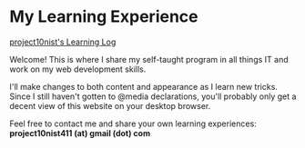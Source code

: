 # My Learning Experience

[project10nist's Learning Log](project10nist.github.io)

Welcome! This is where I share my self-taught program in all things IT and work on my web development skills.

I'll make changes to both content and appearance as I learn new tricks. Since I still haven't gotten to @media declarations, you'll probably only get a decent view of this website on your desktop browser.

Feel free to contact me and share your own learning experiences: **project10nist411 (at) gmail (dot) com**
